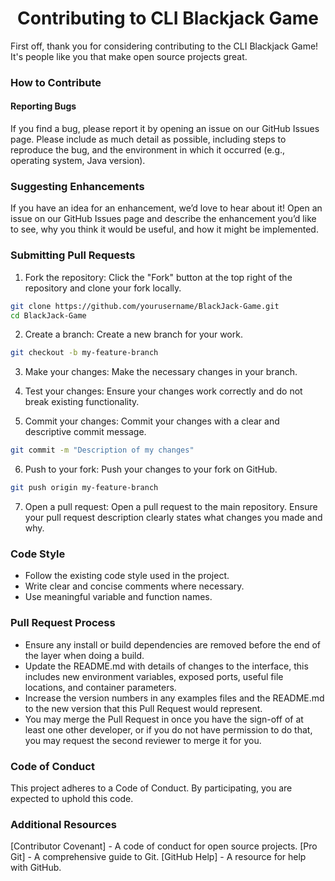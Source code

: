 <div align='center'>

  # Contributing to CLI Blackjack Game
  
</div> 

First off, thank you for considering contributing to the CLI Blackjack Game! It's people like you that make open source projects great.

### How to Contribute
#### Reporting Bugs
If you find a bug, please report it by opening an issue on our GitHub Issues page. Please include as much detail as possible, including steps to reproduce the bug, and the environment in which it occurred (e.g., operating system, Java version).

### Suggesting Enhancements
If you have an idea for an enhancement, we’d love to hear about it! Open an issue on our GitHub Issues page and describe the enhancement you’d like to see, why you think it would be useful, and how it might be implemented.

### Submitting Pull Requests
1. Fork the repository: Click the "Fork" button at the top right of the repository and clone your fork locally.

``` bash
git clone https://github.com/yourusername/BlackJack-Game.git
cd BlackJack-Game
```
2. Create a branch: Create a new branch for your work.

``` bash
git checkout -b my-feature-branch
```
3. Make your changes: Make the necessary changes in your branch.

4. Test your changes: Ensure your changes work correctly and do not break existing functionality.

5. Commit your changes: Commit your changes with a clear and descriptive commit message.

``` bash
git commit -m "Description of my changes"
```
6. Push to your fork: Push your changes to your fork on GitHub.

``` bash
git push origin my-feature-branch
```
7. Open a pull request: Open a pull request to the main repository. Ensure your pull request description clearly states what changes you made and why.

### Code Style
* Follow the existing code style used in the project.
* Write clear and concise comments where necessary.
* Use meaningful variable and function names.
### Pull Request Process
* Ensure any install or build dependencies are removed before the end of the layer when doing a build.
* Update the README.md with details of changes to the interface, this includes new environment variables, exposed ports, useful file locations, and container parameters.
* Increase the version numbers in any examples files and the README.md to the new version that this Pull Request would represent.
* You may merge the Pull Request in once you have the sign-off of at least one other developer, or if you do not have permission to do that, you may request the second reviewer to merge it for you.
### Code of Conduct
This project adheres to a Code of Conduct. By participating, you are expected to uphold this code.

### Additional Resources
[Contributor Covenant] - A code of conduct for open source projects.
[Pro Git] - A comprehensive guide to Git.
[GitHub Help] - A resource for help with GitHub.
